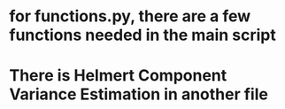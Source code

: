 # for functions.py, there are a few functions needed in the main script
# There is Helmert Component Variance Estimation in another file 
